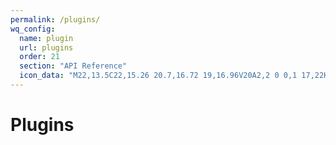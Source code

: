 ```yaml
---
permalink: /plugins/
wq_config:
  name: plugin
  url: plugins
  order: 21
  section: "API Reference"
  icon_data: "M22,13.5C22,15.26 20.7,16.72 19,16.96V20A2,2 0 0,1 17,22H13.2V21.7A2.7,2.7 0 0,0 10.5,19C9,19 7.8,20.21 7.8,21.7V22H4A2,2 0 0,1 2,20V16.2H2.3C3.79,16.2 5,15 5,13.5C5,12 3.79,10.8 2.3,10.8H2V7A2,2 0 0,1 4,5H7.04C7.28,3.3 8.74,2 10.5,2C12.26,2 13.72,3.3 13.96,5H17A2,2 0 0,1 19,7V10.04C20.7,10.28 22,11.74 22,13.5M17,15H18.5A1.5,1.5 0 0,0 20,13.5A1.5,1.5 0 0,0 18.5,12H17V7H12V5.5A1.5,1.5 0 0,0 10.5,4A1.5,1.5 0 0,0 9,5.5V7H4V9.12C5.76,9.8 7,11.5 7,13.5C7,15.5 5.75,17.2 4,17.88V20H6.12C6.8,18.25 8.5,17 10.5,17C12.5,17 14.2,18.25 14.88,20H17V15Z"
---
```


# Plugins
